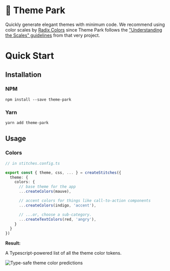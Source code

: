 # 🎡 Theme Park

<!-- TODO: make the logo a combo of 🎡 and 🏞️ -->

Quickly generate elegant themes with minimum code. We recommend using color scales by [Radix Colors](https://www.radix-ui.com/colors) since Theme Park follows the ["Understanding the Scales" guidelines](https://www.radix-ui.com/docs/colors/palette-composition/understanding-the-scale) from that very project.

# Quick Start

## Installation

### NPM

```
npm install --save theme-park
```

### Yarn

```
yarn add theme-park
```

## Usage

### Colors

```ts
// in stitches.config.ts

export const { theme, css, ... } = createStitches({
  theme: {
    colors: {
      // base theme for the app
      ...createColors(mauve),

      // accent colors for things like call-to-action components
      ...createColors(indigo, 'accent'),

      // ...or, choose a sub-category.
      ...createTextColors(red, 'angry'),
    }
  }
})
```

**Result:**

A Typescript-powered list of all the theme color tokens.

![Type-safe theme color predictions](https://i.imgur.com/ol8ncOF.png)
